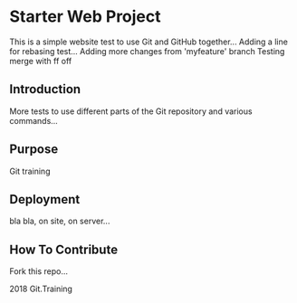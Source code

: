 # Starter Web Project

This is a simple website test to use Git and GitHub together...
Adding a line for rebasing test...
Adding more changes from 'myfeature' branch
Testing merge with ff off

## Introduction

More tests to use different parts of the Git repository and various commands...

## Purpose

Git training

## Deployment

bla bla, on site, on server...

## How To Contribute

Fork this repo...

2018 Git.Training
